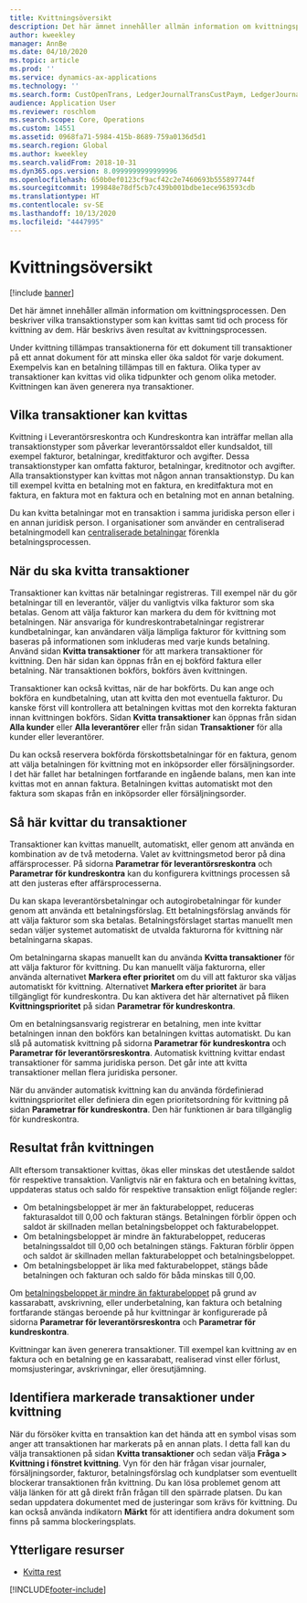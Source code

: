 ```yaml
---
title: Kvittningsöversikt
description: Det här ämnet innehåller allmän information om kvittningsprocessen. Den beskriver vilka transaktionstyper som kan kvittas samt tid och process för kvittning av dem. Här beskrivs även resultat av kvittningsprocessen.
author: kweekley
manager: AnnBe
ms.date: 04/10/2020
ms.topic: article
ms.prod: ''
ms.service: dynamics-ax-applications
ms.technology: ''
ms.search.form: CustOpenTrans, LedgerJournalTransCustPaym, LedgerJournalTransVendPaym, VendOpenTrans
audience: Application User
ms.reviewer: roschlom
ms.search.scope: Core, Operations
ms.custom: 14551
ms.assetid: 0968fa71-5984-415b-8689-759a0136d5d1
ms.search.region: Global
ms.author: kweekley
ms.search.validFrom: 2018-10-31
ms.dyn365.ops.version: 8.0999999999999996
ms.openlocfilehash: 650b0ef0123cf9acf42c2e7460693b555897744f
ms.sourcegitcommit: 199848e78df5cb7c439b001bdbe1ece963593cdb
ms.translationtype: HT
ms.contentlocale: sv-SE
ms.lasthandoff: 10/13/2020
ms.locfileid: "4447995"
---
```

# <a name="settlement-overview"></a>Kvittningsöversikt

[!include [banner](../includes/banner.md)]

Det här ämnet innehåller allmän information om kvittningsprocessen. Den beskriver vilka transaktionstyper som kan kvittas samt tid och process för kvittning av dem. Här beskrivs även resultat av kvittningsprocessen.

Under kvittning tillämpas transaktionerna för ett dokument till transaktioner på ett annat dokument för att minska eller öka saldot för varje dokument. Exempelvis kan en betalning tillämpas till en faktura. Olika typer av transaktioner kan kvittas vid olika tidpunkter och genom olika metoder. Kvittningen kan även generera nya transaktioner.

## <a name="what-transactions-can-be-settled"></a>Vilka transaktioner kan kvittas

Kvittning i Leverantörsreskontra och Kundreskontra kan inträffar mellan alla transaktionstyper som påverkar leverantörssaldot eller kundsaldot, till exempel fakturor, betalningar, kreditfakturor och avgifter. Dessa transaktionstyper kan omfatta fakturor, betalningar, kreditnotor och avgifter. Alla transaktionstyper kan kvittas mot någon annan transaktionstyp. Du kan till exempel kvitta en betalning mot en faktura, en kreditfaktura mot en faktura, en faktura mot en faktura och en betalning mot en annan betalning.

Du kan kvitta betalningar mot en transaktion i samma juridiska person eller i en annan juridisk person. I organisationer som använder en centraliserad betalningmodell kan [centraliserade betalningar](set-up-centralized-payments.md) förenkla betalningsprocessen.

## <a name="when-to-settle-transactions"></a>När du ska kvitta transaktioner

Transaktioner kan kvittas när betalningar registreras. Till exempel när du gör betalningar till en leverantör, väljer du vanligtvis vilka fakturor som ska betalas. Genom att välja fakturor kan markera du dem för kvittning mot betalningen. När ansvariga för kundreskontrabetalningar registrerar kundbetalningar, kan användaren välja lämpliga fakturor för kvittning som baseras på informationen som inkluderas med varje kunds betalning. Använd sidan **Kvitta transaktioner** för att markera transaktioner för kvittning. Den här sidan kan öppnas från en ej bokförd faktura eller betalning. När transaktionen bokförs, bokförs även kvittningen. 

Transaktioner kan också kvittas, när de har bokförts. Du kan ange och bokföra en kundbetalning, utan att kvitta den mot eventuella fakturor. Du kanske först vill kontrollera att betalningen kvittas mot den korrekta fakturan innan kvittningen bokförs. Sidan **Kvitta transaktioner** kan öppnas från sidan **Alla kunder** eller **Alla leverantörer** eller från sidan **Transaktioner** för alla kunder eller leverantörer.

Du kan också reservera bokförda förskottsbetalningar för en faktura, genom att välja betalningen för kvittning mot en inköpsorder eller försäljningsorder. I det här fallet har betalningen fortfarande en ingående balans, men kan inte kvittas mot en annan faktura. Betalningen kvittas automatiskt mot den faktura som skapas från en inköpsorder eller försäljningsorder.

## <a name="how-to-settle-transactions"></a>Så här kvittar du transaktioner

Transaktioner kan kvittas manuellt, automatiskt, eller genom att använda en kombination av de två metoderna. Valet av kvittningsmetod beror på dina affärsprocesser. På sidorna **Parametrar för leverantörsreskontra** och **Parametrar för kundreskontra** kan du konfigurera kvittnings processen så att den justeras efter affärsprocesserna.

Du kan skapa leverantörsbetalningar och autogirobetalningar för kunder genom att använda ett betalningsförslag. Ett betalningsförslag används för att välja fakturor som ska betalas. Betalningsförslaget startas manuellt men sedan väljer systemet automatiskt de utvalda fakturorna för kvittning när betalningarna skapas.

Om betalningarna skapas manuellt kan du använda **Kvitta transaktioner** för att välja fakturor för kvittning. Du kan manuellt välja fakturorna, eller använda alternativet **Markera efter prioritet** om du vill att fakturor ska väljas automatiskt för kvittning. Alternativet **Markera efter prioritet** är bara tillgängligt för kundreskontra. Du kan aktivera det här alternativet på fliken **Kvittningsprioritet** på sidan **Parametrar för kundreskontra**.

Om en betalningsansvarig registrerar en betalning, men inte kvittar betalningen innan den bokförs kan betalningen kvittas automatiskt. Du kan slå på automatisk kvittning på sidorna **Parametrar för kundreskontra** och **Parametrar för leverantörsreskontra**. Automatisk kvittning kvittar endast transaktioner för samma juridiska person. Det går inte att kvitta transaktioner mellan flera juridiska personer.

När du använder automatisk kvittning kan du använda fördefinierad kvittningsprioritet eller definiera din egen prioritetsordning för kvittning på sidan **Parametrar för kundreskontra**. Den här funktionen är bara tillgänglig för kundreskontra.

## <a name="results-of-settlement"></a>Resultat från kvittningen

Allt eftersom transaktioner kvittas, ökas eller minskas det utestående saldot för respektive transaktion. Vanligtvis när en faktura och en betalning kvittas, uppdateras status och saldo för respektive transaktion enligt följande regler:

- Om betalningsbeloppet är mer än fakturabeloppet, reduceras fakturasaldot till 0,00 och fakturan stängs. Betalningen förblir öppen och saldot är skillnaden mellan betalningsbeloppet och fakturabeloppet.
- Om betalningsbeloppet är mindre än fakturabeloppet, reduceras betalningssaldot till 0,00 och betalningen stängs. Fakturan förblir öppen och saldot är skillnaden mellan fakturabeloppet och betalningsbeloppet.
- Om betalningsbeloppet är lika med fakturabeloppet, stängs både betalningen och fakturan och saldo för båda minskas till 0,00.

Om [betalningsbeloppet är mindre än fakturabeloppet](../accounts-payable/vendor-payments-partial-amount.md) på grund av kassarabatt, avskrivning, eller underbetalning, kan faktura och betalning fortfarande stängas beroende på hur kvittningar är konfigurerade på sidorna **Parametrar för leverantörsreskontra** och **Parametrar för kundreskontra**.

Kvittningar kan även generera transaktioner. Till exempel kan kvittning av en faktura och en betalning ge en kassarabatt, realiserad vinst eller förlust, momsjusteringar, avskrivningar, eller öresutjämning.

## <a name="identifying-marked-transactions-during-settlement"></a>Identifiera markerade transaktioner under kvittning

När du försöker kvitta en transaktion kan det hända att en symbol visas som anger att transaktionen har markerats på en annan plats. I detta fall kan du välja transaktionen på sidan **Kvitta transaktioner** och sedan välja **Fråga \> Kvittning i fönstret kvittning**. Vyn för den här frågan visar journaler, försäljningsorder, fakturor, betalningsförslag och kundplatser som eventuellt blockerar transaktionen från kvittning. Du kan lösa problemet genom att välja länken för att gå direkt från frågan till den spärrade platsen. Du kan sedan uppdatera dokumentet med de justeringar som krävs för kvittning. Du kan också använda indikatorn **Märkt** för att identifiera andra dokument som finns på samma blockeringsplats.

## <a name="additional-resources"></a>Ytterligare resurser

- [Kvitta rest](settle-remainder.md)


[!INCLUDE[footer-include](../../includes/footer-banner.md)]